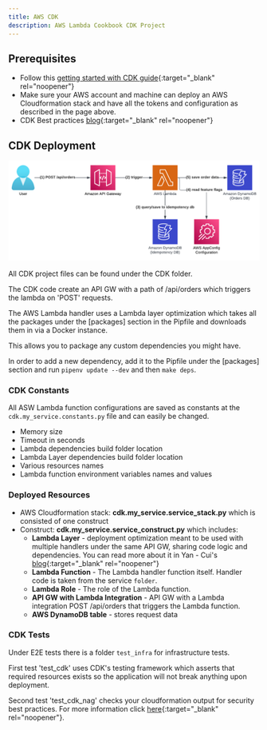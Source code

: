 ```yaml
---
title: AWS CDK
description: AWS Lambda Cookbook CDK Project
---
```

## **Prerequisites**

- Follow this [getting started with CDK guide](https://docs.aws.amazon.com/cdk/v1/guide/getting_started.html){:target="_blank" rel="noopener"}
- Make sure your AWS account and machine can deploy an AWS Cloudformation stack and have all the tokens and configuration as described in the page above.
- CDK Best practices [blog](https://github.com/ran-isenberg/aws-lambda-handler-cookbook){:target="_blank" rel="noopener"}

## **CDK Deployment**

<img alt="alt_text" src="../media/design.png" />

All CDK project files can be found under the CDK folder.

The CDK code create an API GW with a path of /api/orders which triggers the lambda on 'POST' requests.

The AWS Lambda handler uses a Lambda layer optimization which takes all the packages under the [packages] section in the Pipfile and downloads them in via a Docker instance.

This allows you to package any custom dependencies you might have.

In order to add a new dependency, add it to the Pipfile under the [packages] section and run ``pipenv update --dev`` and then ``make deps``.

### **CDK Constants**

All ASW Lambda function configurations are saved as constants at the `cdk.my_service.constants.py` file and can easily be changed.

- Memory size
- Timeout in seconds
- Lambda dependencies build folder location
- Lambda Layer dependencies build folder location
- Various resources names
- Lambda function environment variables names and values

### **Deployed Resources**

- AWS Cloudformation stack: **cdk.my_service.service_stack.py** which is consisted of one construct
- Construct: **cdk.my_service.service_construct.py** which includes:
    - **Lambda Layer** - deployment optimization meant to be used with multiple handlers under the same API GW, sharing code logic and dependencies. You can read more about it in Yan - Cui's [blog](https://medium.com/theburningmonk-com/lambda-layer-not-a-package-manager-but-a-deployment-optimization-85ddcae40a96){:target="_blank" rel="noopener"}
    - **Lambda Function** - The Lambda handler function itself. Handler code is taken from the service `folder`.
    - **Lambda Role** - The role of the Lambda function.
    - **API GW with Lambda Integration** - API GW with a Lambda integration POST /api/orders that triggers the Lambda function.
    - **AWS DynamoDB table** - stores request data

### **CDK Tests**

Under E2E tests there is a folder `test_infra` for infrastructure tests.

First test 'test_cdk' uses CDK's testing framework which asserts that required resources exists so the application will not break anything upon deployment.

Second test 'test_cdk_nag' checks your cloudformation output for security best practices. For more information click [here](https://docs.aws.amazon.com/prescriptive-guidance/latest/patterns/check-aws-cdk-applications-or-cloudformation-templates-for-best-practices-by-using-cdk-nag-rule-packs.html){:target="_blank" rel="noopener"}.
